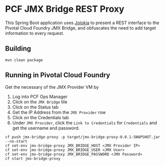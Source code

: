 # PCF JMX Bridge REST Proxy

This Spring Boot application uses [Jolokia](http://jolokia.org) to present a REST
interface to the Pivotal Cloud Foundry JMX Bridge, and obfuscates the need to
add target information to every request.

## Building

`mvn clean package`

## Running in Pivotal Cloud Foundry

Get the necessary of the JMX Provider VM by

1. Log into PCF Ops Manager
1. Click on the `JMX Bridge` tile
1. Click on the Status tab
1. Get the IP Address from the `JMX Provider` row
1. Click on the Credentials tab
1. Under `JMX Provider`, click the `Link to Credentials` for `Credentials` and get the username and password.

```
cf push jmx-bridge-proxy -p target/jmx-bridge-proxy-0.0.1-SNAPSHOT.jar --no-start
cf set-env jmx-bridge-proxy JMX_BRIDGE_HOST <JMX Provider IP>
cf set-env jmx-bridge-proxy JMX_BRIDGE_USER <JMX User>
cf set-env jmx-bridge-proxy JMX_BRIDGE_PASSWORD <JMX Password>
cf start jmx-bridge-proxy
```
